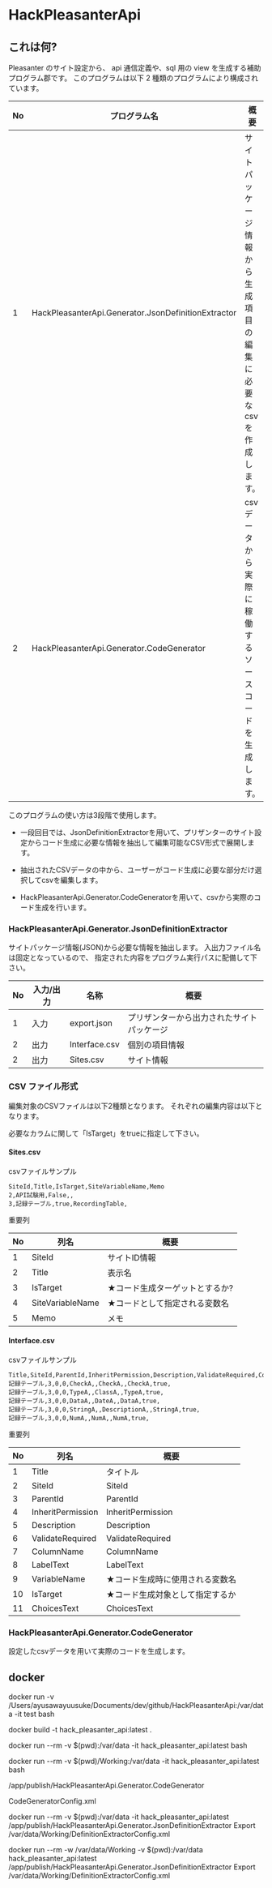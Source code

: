 # HackPleasanterApi

## これは何?

Pleasanter のサイト設定から、
api 通信定義や、sql 用の view を生成する補助プログラム郡です。
このプログラムは以下 2 種類のプログラムにより構成されています。

| No | プログラム名  | 概要  |
| --- | --- | --- |
| 1 | HackPleasanterApi.Generator.JsonDefinitionExtractor  |  サイトパッケージ情報から生成項目の編集に必要なcsvを作成します。 |
| 2 | HackPleasanterApi.Generator.CodeGenerator  | csvデータから実際に稼働するソースコードを生成します。

このプログラムの使い方は3段階で使用します。

- 一段回目では、JsonDefinitionExtractorを用いて、プリザンターのサイト設定からコード生成に必要な情報を抽出して編集可能なCSV形式で展開します。

- 抽出されたCSVデータの中から、ユーザーがコード生成に必要な部分だけ選択してcsvを編集します。

- HackPleasanterApi.Generator.CodeGeneratorを用いて、csvから実際のコード生成を行います。

### HackPleasanterApi.Generator.JsonDefinitionExtractor

サイトパッケージ情報(JSON)から必要な情報を抽出します。
入出力ファイル名は固定となっているので、
指定された内容をプログラム実行パスに配備して下さい。


| No | 入力/出力 |名称 | 概要  |
| --- | --- | --- | --- |
|1|入力|export.json|プリザンターから出力されたサイトパッケージ|
|2|出力|Interface.csv|個別の項目情報|
|2|出力|Sites.csv|サイト情報|

### CSV ファイル形式

編集対象のCSVファイルは以下2種類となります。
それぞれの編集内容は以下となります。

必要なカラムに関して「IsTarget」をtrueに指定して下さい。

#### Sites.csv

csvファイルサンプル

```
SiteId,Title,IsTarget,SiteVariableName,Memo
2,API試験用,False,,
3,記録テーブル,true,RecordingTable,
```

重要列

| No | 列名 | 概要  |
| --- | --- | --- |
|1|SiteId|サイトID情報|
|2|Title|表示名|
|3|IsTarget|★コード生成ターゲットとするか?|
|4|SiteVariableName|★コードとして指定される変数名|
|5|Memo|メモ|


#### Interface.csv

csvファイルサンプル

```
Title,SiteId,ParentId,InheritPermission,Description,ValidateRequired,ColumnName,LabelText,VariableName,IsTarget,ChoicesText
記録テーブル,3,0,0,CheckA,,CheckA,,CheckA,true,
記録テーブル,3,0,0,TypeA,,ClassA,,TypeA,true,
記録テーブル,3,0,0,DataA,,DateA,,DataA,true,
記録テーブル,3,0,0,StringA,,DescriptionA,,StringA,true,
記録テーブル,3,0,0,NumA,,NumA,,NumA,true,
```

重要列

| No | 列名 | 概要  |
| --- | --- | --- |
|1|Title|タイトル|
|2|SiteId|SiteId|
|3|ParentId|ParentId|
|4|InheritPermission|InheritPermission|
|5|Description|Description|
|6|ValidateRequired|ValidateRequired|
|7|ColumnName|ColumnName|
|8|LabelText|LabelText|
|9|VariableName|★コード生成時に使用される変数名|
|10|IsTarget|★コード生成対象として指定するか|
|11|ChoicesText|ChoicesText|


### HackPleasanterApi.Generator.CodeGenerator

設定したcsvデータを用いて実際のコードを生成します。


## docker

docker run -v /Users/ayusawayuusuke/Documents/dev/github/HackPleasanterApi:/var/data -it test bash

docker build -t hack_pleasanter_api:latest .

docker run --rm -v $(pwd):/var/data -it hack_pleasanter_api:latest bash

docker run --rm -v $(pwd)/Working:/var/data -it hack_pleasanter_api:latest bash

/app/publish/HackPleasanterApi.Generator.CodeGenerator

CodeGeneratorConfig.xml

docker run --rm -v $(pwd):/var/data -it hack_pleasanter_api:latest /app/publish/HackPleasanterApi.Generator.JsonDefinitionExtractor Export /var/data/Working/DefinitionExtractorConfig.xml

docker run --rm -w /var/data/Working -v $(pwd):/var/data hack_pleasanter_api:latest /app/publish/HackPleasanterApi.Generator.JsonDefinitionExtractor Export /var/data/Working/DefinitionExtractorConfig.xml
